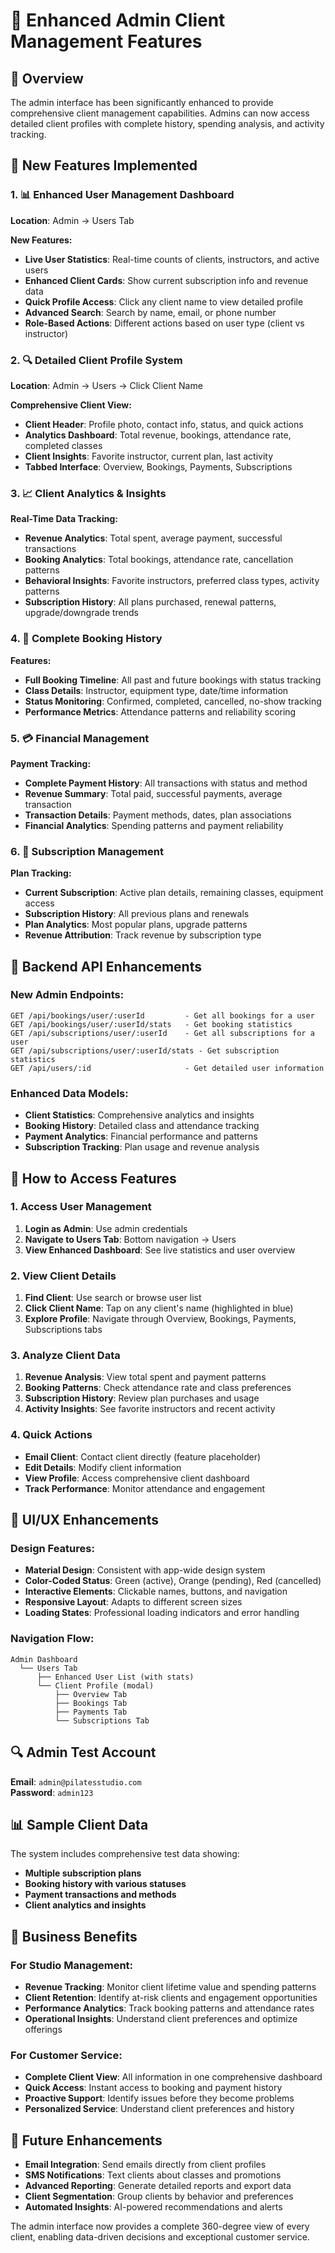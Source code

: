 # 🔧 Enhanced Admin Client Management Features

## 🎯 Overview
The admin interface has been significantly enhanced to provide comprehensive client management capabilities. Admins can now access detailed client profiles with complete history, spending analysis, and activity tracking.

## 🚀 New Features Implemented

### 1. 📊 Enhanced User Management Dashboard
**Location**: Admin → Users Tab

**New Features:**
- **Live User Statistics**: Real-time counts of clients, instructors, and active users
- **Enhanced Client Cards**: Show current subscription info and revenue data
- **Quick Profile Access**: Click any client name to view detailed profile
- **Advanced Search**: Search by name, email, or phone number
- **Role-Based Actions**: Different actions based on user type (client vs instructor)

### 2. 🔍 Detailed Client Profile System
**Location**: Admin → Users → Click Client Name

**Comprehensive Client View:**
- **Client Header**: Profile photo, contact info, status, and quick actions
- **Analytics Dashboard**: Total revenue, bookings, attendance rate, completed classes
- **Client Insights**: Favorite instructor, current plan, last activity
- **Tabbed Interface**: Overview, Bookings, Payments, Subscriptions

### 3. 📈 Client Analytics & Insights
**Real-Time Data Tracking:**
- **Revenue Analytics**: Total spent, average payment, successful transactions
- **Booking Analytics**: Total bookings, attendance rate, cancellation patterns
- **Behavioral Insights**: Favorite instructors, preferred class types, activity patterns
- **Subscription History**: All plans purchased, renewal patterns, upgrade/downgrade trends

### 4. 📅 Complete Booking History
**Features:**
- **Full Booking Timeline**: All past and future bookings with status tracking
- **Class Details**: Instructor, equipment type, date/time information
- **Status Monitoring**: Confirmed, completed, cancelled, no-show tracking
- **Performance Metrics**: Attendance patterns and reliability scoring

### 5. 💳 Financial Management
**Payment Tracking:**
- **Complete Payment History**: All transactions with status and method
- **Revenue Summary**: Total paid, successful payments, average transaction
- **Transaction Details**: Payment methods, dates, plan associations
- **Financial Analytics**: Spending patterns and payment reliability

### 6. 🎯 Subscription Management
**Plan Tracking:**
- **Current Subscription**: Active plan details, remaining classes, equipment access
- **Subscription History**: All previous plans and renewals
- **Plan Analytics**: Most popular plans, upgrade patterns
- **Revenue Attribution**: Track revenue by subscription type

## 🔧 Backend API Enhancements

### New Admin Endpoints:
```
GET /api/bookings/user/:userId         - Get all bookings for a user
GET /api/bookings/user/:userId/stats   - Get booking statistics
GET /api/subscriptions/user/:userId    - Get all subscriptions for a user  
GET /api/subscriptions/user/:userId/stats - Get subscription statistics
GET /api/users/:id                     - Get detailed user information
```

### Enhanced Data Models:
- **Client Statistics**: Comprehensive analytics and insights
- **Booking History**: Detailed class and attendance tracking
- **Payment Analytics**: Financial performance and patterns
- **Subscription Tracking**: Plan usage and revenue analysis

## 📱 How to Access Features

### 1. Access User Management
1. **Login as Admin**: Use admin credentials
2. **Navigate to Users Tab**: Bottom navigation → Users
3. **View Enhanced Dashboard**: See live statistics and user overview

### 2. View Client Details
1. **Find Client**: Use search or browse user list
2. **Click Client Name**: Tap on any client's name (highlighted in blue)
3. **Explore Profile**: Navigate through Overview, Bookings, Payments, Subscriptions tabs

### 3. Analyze Client Data
1. **Revenue Analysis**: View total spent and payment patterns
2. **Booking Patterns**: Check attendance rate and class preferences
3. **Subscription History**: Review plan purchases and usage
4. **Activity Insights**: See favorite instructors and recent activity

### 4. Quick Actions
- **Email Client**: Contact client directly (feature placeholder)
- **Edit Details**: Modify client information
- **View Profile**: Access comprehensive client dashboard
- **Track Performance**: Monitor attendance and engagement

## 🎨 UI/UX Enhancements

### Design Features:
- **Material Design**: Consistent with app-wide design system
- **Color-Coded Status**: Green (active), Orange (pending), Red (cancelled)
- **Interactive Elements**: Clickable names, buttons, and navigation
- **Responsive Layout**: Adapts to different screen sizes
- **Loading States**: Professional loading indicators and error handling

### Navigation Flow:
```
Admin Dashboard
  └── Users Tab
      ├── Enhanced User List (with stats)
      └── Client Profile (modal)
          ├── Overview Tab
          ├── Bookings Tab  
          ├── Payments Tab
          └── Subscriptions Tab
```

## 🔍 Admin Test Account
**Email**: `admin@pilatesstudio.com`  
**Password**: `admin123`

## 📊 Sample Client Data
The system includes comprehensive test data showing:
- **Multiple subscription plans**
- **Booking history with various statuses**
- **Payment transactions and methods**
- **Client analytics and insights**

## 🎯 Business Benefits

### For Studio Management:
- **Revenue Tracking**: Monitor client lifetime value and spending patterns
- **Client Retention**: Identify at-risk clients and engagement opportunities
- **Performance Analytics**: Track booking patterns and attendance rates
- **Operational Insights**: Understand client preferences and optimize offerings

### For Customer Service:
- **Complete Client View**: All information in one comprehensive dashboard
- **Quick Access**: Instant access to booking and payment history
- **Proactive Support**: Identify issues before they become problems
- **Personalized Service**: Understand client preferences and history

## 🚀 Future Enhancements
- **Email Integration**: Send emails directly from client profiles
- **SMS Notifications**: Text clients about classes and promotions
- **Advanced Reporting**: Generate detailed reports and export data
- **Client Segmentation**: Group clients by behavior and preferences
- **Automated Insights**: AI-powered recommendations and alerts

The admin interface now provides a complete 360-degree view of every client, enabling data-driven decisions and exceptional customer service. 